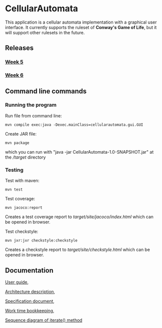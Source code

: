 # CellularAutomata
This application is a cellular automata implementation with a graphical user interface. It currently supports the ruleset of **Conway's Game of Life**, but it will support other rulesets in the future.

## Releases
### [Week 5](https://github.com/PAHUS/ot-harjoitustyo/releases/tag/viikko5)
### [Week 6](https://github.com/PAHUS/ot-harjoitustyo/releases/tag/viikko6)


## Command line commands
### Running the program
Run file from command line:
```
mvn compile exec:java -Dexec.mainClass=cellularautomata.gui.GUI

```
Create JAR file:
```
mvn package
```
which you can run with "java -jar CellularAutomata-1.0-SNAPSHOT.jar" at the _/target_ directory

### Testing
Test with maven:
```
mvn test
```
Test coverage:
```
mvn jacoco:report
```
Creates a test coverage report to _target/site/jacoco/index.html_ which can be opened in browser.

Test checkstyle:
```
mvn jxr:jxr checkstyle:checkstyle
```
Creates a checkstyle report to _target/site/checkstyle.html_ which can be opened in browser.

## Documentation
[User guide](https://github.com/PAHUS/ot-harjoitustyo/blob/master/dokumentaatio/guide.md),

[Architecture description](https://github.com/PAHUS/ot-harjoitustyo/blob/master/dokumentaatio/arkkitehtuuri.md),

[Specification document](https://github.com/PAHUS/ot-harjoitustyo/blob/master/laskarit/viikko2/dokumentointi/alustavaMaarittely.md),

[Work time bookkeeping](https://github.com/PAHUS/ot-harjoitustyo/blob/master/laskarit/viikko2/dokumentointi/tyoaikakirjanpito.md),

[Sequence diagram of iterate() method](https://github.com/PAHUS/ot-harjoitustyo/blob/master/dokumentaatio/sequenceDiag.md)

